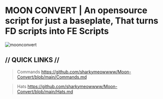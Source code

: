# MOON CONVERT | An opensource script for just a baseplate, That turns FD scripts into FE Scripts

![moonconvert](https://github.com/sharkymeowwww/Moon-Convert/raw/main/moonconvert.png)

## // QUICK LINKS //

> Commands https://github.com/sharkymeowwww/Moon-Convert/blob/main/Commands.md

> Hats https://github.com/sharkymeowwww/Moon-Convert/blob/main/Hats.md
